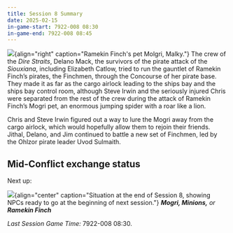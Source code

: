 ```yaml
---
title: Session 8 Summary
date: 2025-02-15
in-game-start: 7922-008 08:30
in-game-end: 7922-008 08:45
---
```


![](/images/Molgri.jpg){align="right"  caption="Ramekin Finch's pet Molgri, Malky."}
The crew of the *Dire Straits*, Delano Mack, the survivors of the pirate attack of the *Siouxiana*, including Elizabeth
Catlow, tried to run the gauntlet of Ramekin Finch’s pirates, the Finchmen, through the Concourse of her pirate base.
They made it as far as the cargo airlock leading to the ships bay and the ships bay control room, although Steve Irwin
and the seriously injured Chris were separated from the rest of the crew during the attack of Ramekin Finch’s Mogri pet,
an enormous jumping spider with a roar like a lion.

Chris and Steve Irwin figured out a way to lure the Mogri away from the cargo airlock, which would hopefully allow them
to rejoin their friends. Jithal, Delano, and Jim continued to battle a new set of Finchmen, led by the Ohlzor pirate
leader Uvod Sulmaith.

## Mid-Conflict exchange status

Next up:

![](/images/situation-at-end-of-session-8-cropped.png){align="center" caption="Situation at the end of Session 8,
showing NPCs ready to go at the beginning of next session."}
***Mogri, Minions,** or **Ramekin Finch***

*Last Session Game Time:* 7922-008 08:30.
